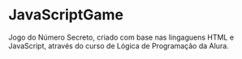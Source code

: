 # JavaScriptGame

Jogo do Número Secreto, criado com base nas lingaguens HTML e JavaScript, através do curso de Lógica de Programação da Alura.
